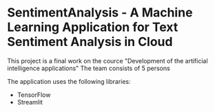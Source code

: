 # SentimentAnalysis - A Machine Learning Application for Text Sentiment Analysis in Cloud
This project is a final work on the cource "Development of the artificial intelligence applications"
The team consists of 5 persons

The application uses the following libraries:
 - TensorFlow
 - Streamlit
